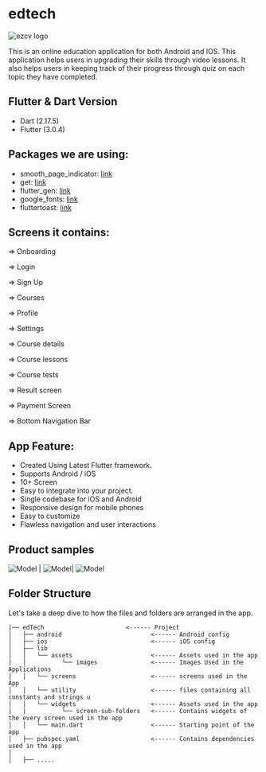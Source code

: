 # edtech

![ezcv logo](https://raw.githubusercontent.com/shayon172000/edTech/main/screenshots/image1.jpeg)

This is an online education application for both Android and IOS. This application helps users in upgrading their skills through video lessons. It also helps users in keeping track of their progress through quiz on each topic they have completed.

## Flutter & Dart Version
-   Dart (2.17.5)
-   Flutter (3.0.4)

## Packages we are using:
-   smooth_page_indicator: [link](https://pub.dev/packages/smooth_page_indicator)
-   get: [link](https://pub.dev/packages/get)
-   flutter_gen: [link](https://pub.dev/packages/flutter_gen)
-   google_fonts: [link](https://pub.dev/packages/google_fonts)
-   fluttertoast: [link](https://pub.dev/packages/fluttertoast)

## Screens it contains:

=> Onboarding

=> Login

=> Sign Up

=> Courses

=> Profile

=> Settings

=> Course details

=> Course lessons

=> Course tests

=> Result screen

=> Payment Screen

=> Bottom Navigation Bar

## App Feature:

* Created Using Latest Flutter framework.
* Supports Android / iOS
* 10+ Screen
* Easy to integrate into your project.
* Single codebase for iOS and Android
* Responsive design for mobile phones
* Easy to customize
* Flawless navigation and user interactions

## Product samples


![Model](https://raw.githubusercontent.com/shayon172000/edTech/main/screenshots/1_new.png)   |  ![Model](https://raw.githubusercontent.com/shayon172000/edTech/main/screenshots/2_new.png)| ![Model](https://raw.githubusercontent.com/shayon172000/edTech/main/screenshots/3_new.png)


## Folder Structure

Let's take a deep dive to how the files and folders are arranged in the app.

 ```                    
|── edTech                       <------ Project
│   ├── android                         <------ Android config                
│   ├── ios                             <------ iOS config
│   ├── lib
│   │   └── assets                      <------ Assets used in the app
|   |          └── images               <------ Images Used in the Applications
│   │   └── screens                     <------ screens used in the App
│   │   └── utility                     <------ files containing all constants and strings u
│   │   └── widgets                     <------ Assets used in the app
|   |          └── screen-sub-folders   <------ Contains widgets of the every screen used in the app       
│   │   └── main.dart                   <------ Starting point of the app
│   ├── pubspec.yaml                    <------ Contains dependencies used in the app
│
│   ├── .....
```
